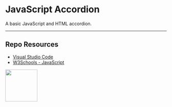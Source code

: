 # JavaScript Accordion
A basic JavaScript and HTML accordion.
***
## Repo Resources
* [Visual Studio Code](https://code.visualstudio.com/)
* [W3Schools - JavaScript](https://www.w3schools.com/js/)
<a href="https://codeadam.ca">
<img src="https://codeadam.ca/images/code-block.png" width="100">
</a>




